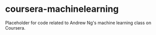 coursera-machinelearning
========================

Placeholder for code related to Andrew Ng's machine learning class on Coursera.
